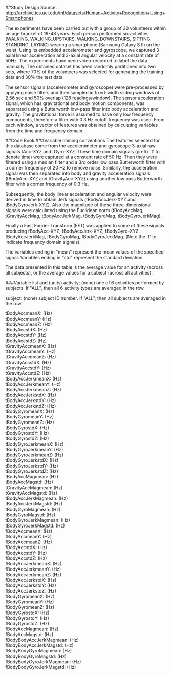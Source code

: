 ##Study Design
Source: http://archive.ics.uci.edu/ml/datasets/Human+Activity+Recognition+Using+Smartphones

The experiments have been carried out with a group of 30 volunteers within an age bracket of 19-48 years. Each person performed six activities (WALKING, WALKING_UPSTAIRS, WALKING_DOWNSTAIRS, SITTING, STANDING, LAYING) wearing a smartphone (Samsung Galaxy S II) on the waist. Using its embedded accelerometer and gyroscope, we captured 3-axial linear acceleration and 3-axial angular velocity at a constant rate of 50Hz. The experiments have been video-recorded to label the data manually. The obtained dataset has been randomly partitioned into two sets, where 70% of the volunteers was selected for generating the training data and 30% the test data. 

The sensor signals (accelerometer and gyroscope) were pre-processed by applying noise filters and then sampled in fixed-width sliding windows of 2.56 sec and 50% overlap (128 readings/window). The sensor acceleration signal, which has gravitational and body motion components, was separated using a Butterworth low-pass filter into body acceleration and gravity. The gravitational force is assumed to have only low frequency components, therefore a filter with 0.3 Hz cutoff frequency was used. From each window, a vector of features was obtained by calculating variables from the time and frequency domain. 

##Code Book
###Variable naming conventions
The features selected for this database come from the accelerometer and gyroscope 3-axial raw signals tAcc-XYZ and tGyro-XYZ. These time domain signals (prefix 't' to denote time) were captured at a constant rate of 50 Hz. Then they were filtered using a median filter and a 3rd order low pass Butterworth filter with a corner frequency of 20 Hz to remove noise. Similarly, the acceleration signal was then separated into body and gravity acceleration signals (tBodyAcc-XYZ and tGravityAcc-XYZ) using another low pass Butterworth filter with a corner frequency of 0.3 Hz. 

Subsequently, the body linear acceleration and angular velocity were derived in time to obtain Jerk signals (tBodyAccJerk-XYZ and tBodyGyroJerk-XYZ). Also the magnitude of these three-dimensional signals were calculated using the Euclidean norm (tBodyAccMag, tGravityAccMag, tBodyAccJerkMag, tBodyGyroMag, tBodyGyroJerkMag). 

Finally a Fast Fourier Transform (FFT) was applied to some of these signals producing fBodyAcc-XYZ, fBodyAccJerk-XYZ, fBodyGyro-XYZ, fBodyAccJerkMag, fBodyGyroMag, fBodyGyroJerkMag. (Note the 'f' to indicate frequency domain signals). 

The variables ending in "mean" represent the mean values of the specified signal. Variables ending in "std" represent the standard deviation. 

The data presented in this table is the average value for an activity (across all subjects), or the average values for a subject (across all activities).


###Variable list and (units)
activity: (none) one of 6 activities performed by subjects. If "ALL", then all 6 activity types are averaged in the row. 

subject: (none) subject ID number. If "ALL", then all subjects are averaged in the row.   

tBodyAccmeanX: (Hz)  
tBodyAccmeanY: (Hz)  
tBodyAccmeanZ: (Hz)  
tBodyAccstdX: (Hz)  
tBodyAccstdY: (Hz)  
tBodyAccstdZ: (Hz)  
tGravityAccmeanX: (Hz)  
tGravityAccmeanY: (Hz)  
tGravityAccmeanZ: (Hz)  
tGravityAccstdX: (Hz)  
tGravityAccstdY: (Hz)  
tGravityAccstdZ: (Hz)  
tBodyAccJerkmeanX: (Hz)  
tBodyAccJerkmeanY: (Hz)  
tBodyAccJerkmeanZ: (Hz)  
tBodyAccJerkstdX: (Hz)  
tBodyAccJerkstdY: (Hz)  
tBodyAccJerkstdZ: (Hz)  
tBodyGyromeanX: (Hz)  
tBodyGyromeanY: (Hz)  
tBodyGyromeanZ: (Hz)  
tBodyGyrostdX: (Hz)  
tBodyGyrostdY: (Hz)  
tBodyGyrostdZ: (Hz)  
tBodyGyroJerkmeanX: (Hz)  
tBodyGyroJerkmeanY: (Hz)  
tBodyGyroJerkmeanZ: (Hz)  
tBodyGyroJerkstdX: (Hz)  
tBodyGyroJerkstdY: (Hz)  
tBodyGyroJerkstdZ: (Hz)  
tBodyAccMagmean: (Hz)  
tBodyAccMagstd: (Hz)  
tGravityAccMagmean: (Hz)  
tGravityAccMagstd: (Hz)  
tBodyAccJerkMagmean: (Hz)  
tBodyAccJerkMagstd: (Hz)  
tBodyGyroMagmean: (Hz)  
tBodyGyroMagstd: (Hz)  
tBodyGyroJerkMagmean: (Hz)  
tBodyGyroJerkMagstd: (Hz)  
fBodyAccmeanX: (Hz)  
fBodyAccmeanY: (Hz)  
fBodyAccmeanZ: (Hz)  
fBodyAccstdX: (Hz)  
fBodyAccstdY: (Hz)  
fBodyAccstdZ: (Hz)  
fBodyAccJerkmeanX: (Hz)  
fBodyAccJerkmeanY: (Hz)  
fBodyAccJerkmeanZ: (Hz)  
fBodyAccJerkstdX: (Hz)  
fBodyAccJerkstdY: (Hz)  
fBodyAccJerkstdZ: (Hz)  
fBodyGyromeanX: (Hz)  
fBodyGyromeanY: (Hz)  
fBodyGyromeanZ: (Hz)  
fBodyGyrostdX: (Hz)  
fBodyGyrostdY: (Hz)  
fBodyGyrostdZ: (Hz)  
fBodyAccMagmean: (Hz)  
fBodyAccMagstd: (Hz)  
fBodyBodyAccJerkMagmean: (Hz)  
fBodyBodyAccJerkMagstd: (Hz)  
fBodyBodyGyroMagmean: (Hz)  
fBodyBodyGyroMagstd: (Hz)  
fBodyBodyGyroJerkMagmean: (Hz)  
fBodyBodyGyroJerkMagstd: (Hz)  
